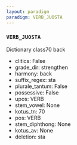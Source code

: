 ```yaml
---
layout: paradigm
paradigm: VERB_JUOSTA
---
```

### ` VERB_JUOSTA `

Dictionary class70 back
* clitics: False
* grade_dir: strengthen
* harmony: back
* suffix_regex: sta
* plurale_tantum: False
* possessive: False
* upos: VERB
* stem_vowel: None
* kotus_tn: 70
* pos: VERB
* stem_diphthong: None
* kotus_av: None
* deletion: sta
